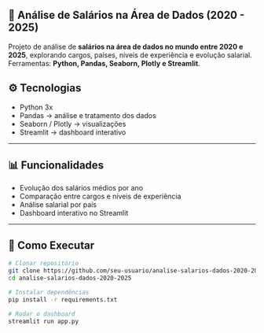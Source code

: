 ## 💼 Análise de Salários na Área de Dados (2020 - 2025)

Projeto de análise de **salários na área de dados no mundo entre 2020 e 2025**, explorando cargos, países, níveis de experiência e evolução salarial.  
Ferramentas: **Python, Pandas, Seaborn, Plotly e Streamlit**.


## ⚙️ Tecnologias
- Python 3x  
- Pandas → análise e tratamento dos dados  
- Seaborn / Plotly → visualizações  
- Streamlit → dashboard interativo  

---

## 📊 Funcionalidades
- Evolução dos salários médios por ano  
- Comparação entre cargos e níveis de experiência  
- Análise salarial por país  
- Dashboard interativo no Streamlit  
---

## 🚀 Como Executar
```bash
# Clonar repositório
git clone https://github.com/seu-usuario/analise-salarios-dados-2020-2025.git
cd analise-salarios-dados-2020-2025

# Instalar dependências
pip install -r requirements.txt

# Rodar o dashboard
streamlit run app.py

